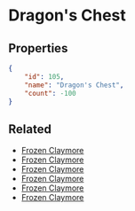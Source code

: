# Dragon's Chest

<no description available>

## Properties

```json
{
    "id": 105,
    "name": "Dragon's Chest",
    "count": -100
}
```

## Related

- [Frozen Claymore](../items/2619-frozen-claymore.md)
- [Frozen Claymore](../items/2620-frozen-claymore.md)
- [Frozen Claymore](../items/2621-frozen-claymore.md)
- [Frozen Claymore](../items/2622-frozen-claymore.md)
- [Frozen Claymore](../items/2623-frozen-claymore.md)
- [Frozen Claymore](../items/2624-frozen-claymore.md)

